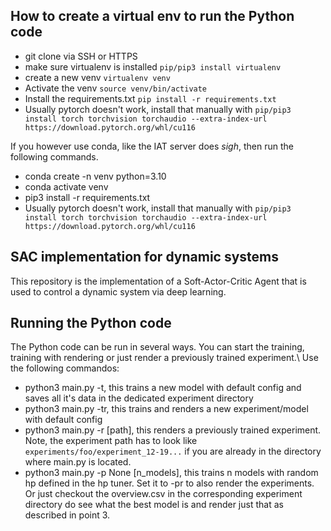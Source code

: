 ## How to create a virtual env to run the Python code
- git clone via SSH or HTTPS
- make sure virtualenv is installed  `pip/pip3 install virtualenv`
- create a new venv `virtualenv venv`
- Activate the venv `source venv/bin/activate`
- Install the requirements.txt `pip install -r requirements.txt`
- Usually pytorch doesn't work, install that manually with `pip/pip3 install torch torchvision torchaudio --extra-index-url https://download.pytorch.org/whl/cu116`

If you however use conda, like the IAT server does *sigh*, then run the following commands.
- conda create -n venv python=3.10
- conda activate venv
- pip3 install -r requirements.txt
- Usually pytorch doesn't work, install that manually with `pip/pip3 install torch torchvision torchaudio --extra-index-url https://download.pytorch.org/whl/cu116`

## SAC implementation for dynamic systems
This repository is the implementation of a Soft-Actor-Critic Agent that is used to control a dynamic system via deep learning.

## Running the Python code
The Python code can be run in several ways. You can start the training, training with rendering or just render a previously trained experiment.\\
Use the following commandos:
- python3 main.py -t, this trains a new model with default config and saves all it's data in the dedicated experiment directory
- python3 main.py -tr, this trains and renders a new experiment/model with default config
- python3 main.py -r [path], this renders a previously trained experiment. Note, the experiment path has to look like `experiments/foo/experiment_12-19...` if you are already in the directory where main.py is located.
- python3 main.py -p None [n_models], this trains n models with random hp defined in the hp tuner. Set it to -pr to also render the experiments. Or just checkout the overview.csv in the corresponding experiment directory do see what the best model is and render just that as described in point 3.
